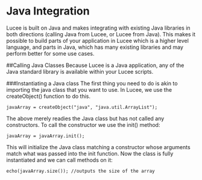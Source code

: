 # Java Integration

Lucee is built on Java and makes integrating with existing Java libraries in both directions (calling Java from Lucee, or Lucee from Java). This makes it possible to build parts of your application in Lucee which is a higher level language, and parts in Java, which has many existing libraries and may perform better for some use cases.

##Calling Java Classes
Because Lucee is a Java application, any of the Java standard library is available within your Lucee scripts. 

###Instantiating a Java class
The first thing you need to do is akin to importing the java class that you want to use. In Lucee, we use the createObject() function to do this.

```
javaArray = createObject("java", "java.util.ArrayList");
```
The above merely readies the Java class but has not called any constructors. To call the constructor we use the init() method:

```
javaArray = javaArray.init();
```
This will initialize the Java class matching a constructor whose arguments match what was passed into the init function. Now the class is fully instantiated and we can call methods on it:

```
echo(javaArray.size()); //outputs the size of the array
```